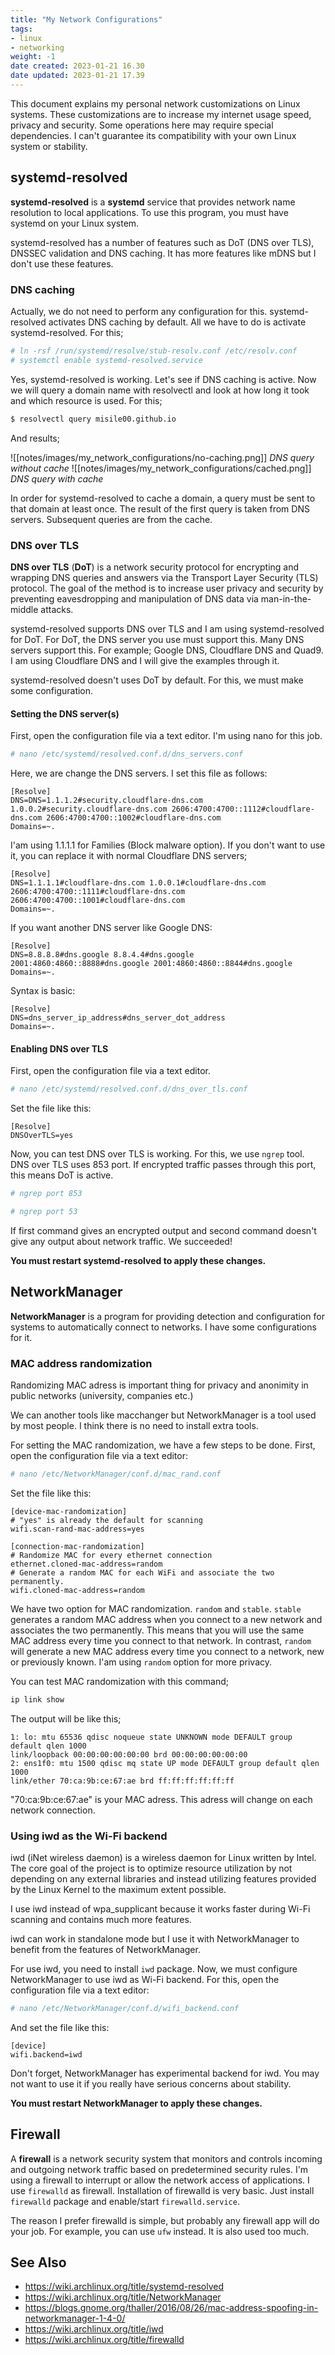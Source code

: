 ```yaml
---
title: "My Network Configurations"
tags:
- linux
- networking
weight: -1
date created: 2023-01-21 16.30
date updated: 2023-01-21 17.39
---
```


This document explains my personal network customizations on Linux systems. These customizations are to increase my internet usage speed, privacy and security. Some operations here may require special dependencies. I can't guarantee its compatibility with your own Linux system or stability.

## systemd-resolved

**systemd-resolved** is a **systemd** service that provides network name resolution to local applications. To use this program, you must have systemd on your Linux system.

systemd-resolved has a number of features such as DoT (DNS over TLS), DNSSEC validation and DNS caching. It has more features like mDNS but I don't use these features.

### DNS caching

Actually, we do not need to perform any configuration for this. systemd-resolved activates DNS caching by default. All we have to do is activate systemd-resolved.
For this;

```bash
# ln -rsf /run/systemd/resolve/stub-resolv.conf /etc/resolv.conf
# systemctl enable systemd-resolved.service
```

Yes, systemd-resolved is working. Let's see if DNS caching is active.
Now we will query a domain name with resolvectl and look at how long it took and which resource is used.
For this;

```bash
$ resolvectl query misile00.github.io
```

And results;

![[notes/images/my_network_configurations/no-caching.png]]
*DNS query without cache*
![[notes/images/my_network_configurations/cached.png]]
*DNS query with cache*

In order for systemd-resolved to cache a domain, a query must be sent to that domain at least once. The result of the first query is taken from DNS servers. Subsequent queries are from the cache.

### DNS over TLS

**DNS over TLS** (**DoT**) is a network security protocol for encrypting and wrapping DNS queries and answers via the Transport Layer Security (TLS) protocol. The goal of the method is to increase user privacy and security by preventing eavesdropping and manipulation of DNS data via man-in-the-middle attacks.

systemd-resolved supports DNS over TLS and I am using systemd-resolved for DoT. For DoT, the DNS server you use must support this. Many DNS servers support this. For example; Google DNS, Cloudflare DNS and Quad9. I am using Cloudflare DNS and I will give the examples through it.

systemd-resolved doesn't uses DoT by default. For this, we must make some configuration.

#### Setting the DNS server(s)

First, open the configuration file via a text editor. I'm using nano for this job.

```bash
# nano /etc/systemd/resolved.conf.d/dns_servers.conf
```

Here, we are change the DNS servers. I set this file as follows:

```
[Resolve]
DNS=DNS=1.1.1.2#security.cloudflare-dns.com 1.0.0.2#security.cloudflare-dns.com 2606:4700:4700::1112#cloudflare-dns.com 2606:4700:4700::1002#cloudflare-dns.com
Domains=~.
```

I'am using 1.1.1.1 for Families (Block malware option). If you don't want to use it, you can replace it with normal Cloudflare DNS servers;

```
[Resolve]
DNS=1.1.1.1#cloudflare-dns.com 1.0.0.1#cloudflare-dns.com 2606:4700:4700::1111#cloudflare-dns.com 2606:4700:4700::1001#cloudflare-dns.com
Domains=~.
```

If you want another DNS server like Google DNS:

```
[Resolve]
DNS=8.8.8.8#dns.google 8.8.4.4#dns.google 2001:4860:4860::8888#dns.google 2001:4860:4860::8844#dns.google
Domains=~.
```

Syntax is basic:

```
[Resolve]
DNS=dns_server_ip_address#dns_server_dot_address
Domains=~.
```

#### Enabling DNS over TLS

First, open the configuration file via a text editor.

```bash
# nano /etc/systemd/resolved.conf.d/dns_over_tls.conf
```

Set the file like this:

```
[Resolve]
DNSOverTLS=yes
```

Now, you can test DNS over TLS is working.
For this, we use `ngrep` tool. DNS over TLS uses 853 port. If encrypted traffic passes through this port, this means DoT is active.

```bash
# ngrep port 853
```

```bash
# ngrep port 53
```

If first command gives an encrypted output and second command doesn't give any output about network traffic. We succeeded!

**You must restart systemd-resolved to apply these changes.**

## NetworkManager

**NetworkManager** is a program for providing detection and configuration for systems to automatically connect to networks. I have some configurations for it.

### MAC address randomization

Randomizing MAC adress is important thing for privacy and anonimity in public networks (university, companies etc.)

We can another tools like macchanger but NetworkManager is a tool used by most people. I think there is no need to install extra tools.

For setting the MAC randomization, we have a few steps to be done. First, open the configuration file via a text editor:

```bash
# nano /etc/NetworkManager/conf.d/mac_rand.conf
```

Set the file like this:

```
[device-mac-randomization]
# "yes" is already the default for scanning
wifi.scan-rand-mac-address=yes
 
[connection-mac-randomization]
# Randomize MAC for every ethernet connection
ethernet.cloned-mac-address=random
# Generate a random MAC for each WiFi and associate the two permanently.
wifi.cloned-mac-address=random
```

We have two option for MAC randomization. `random` and `stable`. `stable` generates a random MAC address when you connect to a new network and associates the two permanently. This means that you will use the same MAC address every time you connect to that network. In contrast, `random` will generate a new MAC address every time you connect to a network, new or previously known. I'am using `random` option for more privacy.

You can test MAC randomization with this command;

```bash
ip link show
```

The output will be like this;

```
1: lo: mtu 65536 qdisc noqueue state UNKNOWN mode DEFAULT group default qlen 1000
link/loopback 00:00:00:00:00:00 brd 00:00:00:00:00:00
2: ens1f0: mtu 1500 qdisc mq state UP mode DEFAULT group default qlen 1000
link/ether 70:ca:9b:ce:67:ae brd ff:ff:ff:ff:ff:ff
```

"70:ca:9b:ce:67:ae" is your MAC adress. This adress will change on each network connection.

### Using iwd as the Wi-Fi backend

iwd (iNet wireless daemon) is a wireless daemon for Linux written by Intel. The core goal of the project is to optimize resource utilization by not depending on any external libraries and instead utilizing features provided by the Linux Kernel to the maximum extent possible.

I use iwd instead of wpa_supplicant because it works faster during Wi-Fi scanning and contains much more features.

iwd can work in standalone mode but I use it with NetworkManager to benefit from the features of NetworkManager.

For use iwd, you need to install `iwd` package. Now, we must configure NetworkManager to use iwd as Wi-Fi backend.
For this, open the configuration file via a text editor:

```bash
# nano /etc/NetworkManager/conf.d/wifi_backend.conf
```

And set the file like this:

```
[device]
wifi.backend=iwd
```

Don't forget, NetworkManager has experimental backend for iwd. You may not want to use it if you really have serious concerns about stability.

**You must restart NetworkManager to apply these changes.**


## Firewall

A **firewall** is a network security system that monitors and controls incoming and outgoing network traffic based on predetermined security rules. I'm using a firewall to interrupt or allow the network access of applications. I use `firewalld` as firewall. Installation of firewalld is very basic. Just install `firewalld` package and enable/start `firewalld.service`. 

The reason I prefer firewalld is simple, but probably any firewall app will do your job. For example, you can use `ufw` instead. It is also used too much.

## See Also
* https://wiki.archlinux.org/title/systemd-resolved
* https://wiki.archlinux.org/title/NetworkManager
* https://blogs.gnome.org/thaller/2016/08/26/mac-address-spoofing-in-networkmanager-1-4-0/
* https://wiki.archlinux.org/title/iwd
* https://wiki.archlinux.org/title/firewalld